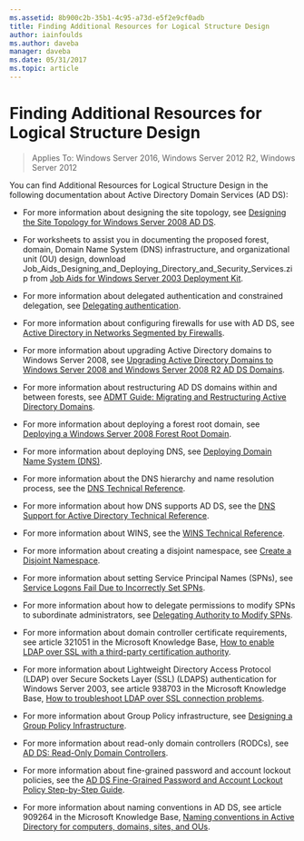 ```yaml
---
ms.assetid: 8b900c2b-35b1-4c95-a73d-e5f2e9cf0adb
title: Finding Additional Resources for Logical Structure Design
author: iainfoulds
ms.author: daveba
manager: daveba
ms.date: 05/31/2017
ms.topic: article
---
```


# Finding Additional Resources for Logical Structure Design

> Applies To: Windows Server 2016, Windows Server 2012 R2, Windows Server 2012

You can find Additional Resources for Logical Structure Design in the following documentation about Active Directory Domain Services (AD DS):

- For more information about designing the site topology, see [Designing the Site Topology for Windows Server 2008 AD DS](Designing-the-Site-Topology.md).

- For worksheets to assist you in documenting the proposed forest, domain, Domain Name System (DNS) infrastructure, and organizational unit (OU) design, download Job_Aids_Designing_and_Deploying_Directory_and_Security_Services.zip from [Job Aids for Windows Server 2003 Deployment Kit](https://microsoft.com/download/details.aspx?id=9608).

- For more information about delegated authentication and constrained delegation, see [Delegating authentication](/previous-versions/windows/it-pro/windows-server-2003/cc739740(v=ws.10)).

- For more information about configuring firewalls for use with AD DS, see [Active Directory in Networks Segmented by Firewalls](https://microsoft.com/download/details.aspx?familyid=c2ef3846-43f0-4caf-9767-a9166368434e).

- For more information about upgrading Active Directory domains to Windows Server 2008, see [Upgrading Active Directory Domains to Windows Server 2008 and Windows Server 2008 R2 AD DS Domains](/previous-versions/windows/it-pro/windows-server-2008-r2-and-2008/cc731188(v=ws.10)).

- For more information about restructuring AD DS domains within and between forests, see [ADMT Guide: Migrating and Restructuring Active Directory Domains](/previous-versions/windows/it-pro/windows-server-2008-r2-and-2008/cc974332(v=ws.10)).

- For more information about deploying a forest root domain, see [Deploying a Windows Server 2008 Forest Root Domain](/previous-versions/windows/it-pro/windows-server-2008-r2-and-2008/cc731174(v=ws.10)).

- For more information about deploying DNS, see [Deploying Domain Name System (DNS)](/previous-versions/windows/it-pro/windows-server-2003/cc780661(v=ws.10)).

- For more information about the DNS hierarchy and name resolution process, see the [DNS Technical Reference](/previous-versions/windows/it-pro/windows-server-2003/cc779926(v=ws.10)).

- For more information about how DNS supports AD DS, see the [DNS Support for Active Directory Technical Reference](/previous-versions/windows/it-pro/windows-server-2003/cc781627(v=ws.10)).

- For more information about WINS, see the [WINS Technical Reference](/previous-versions/windows/it-pro/windows-server-2003/cc736411(v=ws.10)).

- For more information about creating a disjoint namespace, see [Create a Disjoint Namespace](/previous-versions/windows/it-pro/windows-server-2003/cc755926(v=ws.10)).

- For more information about setting Service Principal Names (SPNs), see [Service Logons Fail Due to Incorrectly Set SPNs](/previous-versions/windows/it-pro/windows-server-2003/cc772897(v=ws.10)).

- For more information about how to delegate permissions to modify SPNs to subordinate administrators, see [Delegating Authority to Modify SPNs](/previous-versions/windows/it-pro/windows-server-2008-R2-and-2008/cc770439(v=ws.10)).

- For more information about domain controller certificate requirements, see article 321051 in the Microsoft Knowledge Base, [How to enable LDAP over SSL with a third-party certification authority](https://support.microsoft.com/help/321051/).

- For more information about Lightweight Directory Access Protocol (LDAP) over Secure Sockets Layer (SSL) (LDAPS) authentication for Windows Server 2003, see article 938703 in the Microsoft Knowledge Base, [How to troubleshoot LDAP over SSL connection problems](https://support.microsoft.com/help/938703/).

- For more information about Group Policy infrastructure, see [Designing a Group Policy Infrastructure](/previous-versions/windows/it-pro/windows-server-2003/cc786524(v=ws.10)).

- For more information about read-only domain controllers (RODCs), see [AD DS: Read-Only Domain Controllers](/previous-versions/windows/it-pro/windows-server-2008-r2-and-2008/cc732801(v=ws.10)).

- For more information about fine-grained password and account lockout policies, see the [AD DS Fine-Grained Password and Account Lockout Policy Step-by-Step Guide](/previous-versions/windows/it-pro/windows-server-2008-r2-and-2008/cc770842(v=ws.10)).

- For more information about naming conventions in AD DS, see article 909264 in the Microsoft Knowledge Base, [Naming conventions in Active Directory for computers, domains, sites, and OUs](https://support.microsoft.com/help/909264/).
